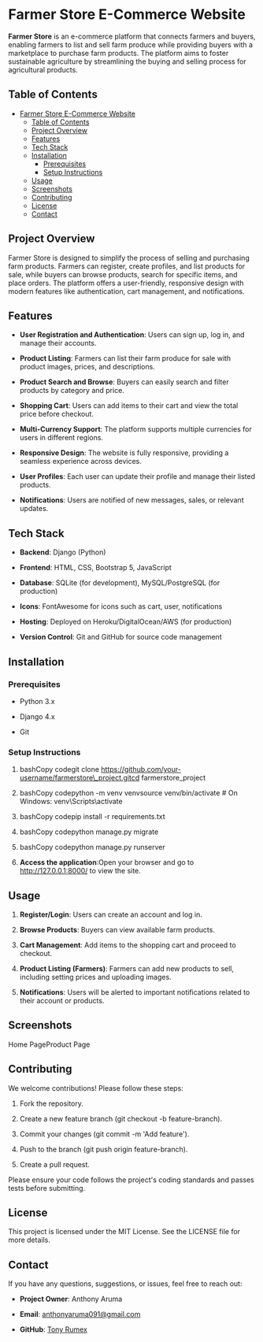 Farmer Store E-Commerce Website
===============================

**Farmer Store** is an e-commerce platform that connects farmers and buyers, enabling farmers to list and sell farm produce while providing buyers with a marketplace to purchase farm products. The platform aims to foster sustainable agriculture by streamlining the buying and selling process for agricultural products.

Table of Contents
-----------------

- [Farmer Store E-Commerce Website](#farmer-store-e-commerce-website)
  - [Table of Contents](#table-of-contents)
  - [Project Overview](#project-overview)
  - [Features](#features)
  - [Tech Stack](#tech-stack)
  - [Installation](#installation)
    - [Prerequisites](#prerequisites)
    - [Setup Instructions](#setup-instructions)
  - [Usage](#usage)
  - [Screenshots](#screenshots)
  - [Contributing](#contributing)
  - [License](#license)
  - [Contact](#contact)
    

Project Overview
----------------

Farmer Store is designed to simplify the process of selling and purchasing farm products. Farmers can register, create profiles, and list products for sale, while buyers can browse products, search for specific items, and place orders. The platform offers a user-friendly, responsive design with modern features like authentication, cart management, and notifications.

Features
--------

*   **User Registration and Authentication**: Users can sign up, log in, and manage their accounts.
    
*   **Product Listing**: Farmers can list their farm produce for sale with product images, prices, and descriptions.
    
*   **Product Search and Browse**: Buyers can easily search and filter products by category and price.
    
*   **Shopping Cart**: Users can add items to their cart and view the total price before checkout.
    
*   **Multi-Currency Support**: The platform supports multiple currencies for users in different regions.
    
*   **Responsive Design**: The website is fully responsive, providing a seamless experience across devices.
    
*   **User Profiles**: Each user can update their profile and manage their listed products.
    
*   **Notifications**: Users are notified of new messages, sales, or relevant updates.
    

Tech Stack
----------

*   **Backend**: Django (Python)
    
*   **Frontend**: HTML, CSS, Bootstrap 5, JavaScript
    
*   **Database**: SQLite (for development), MySQL/PostgreSQL (for production)
    
*   **Icons**: FontAwesome for icons such as cart, user, notifications
    
*   **Hosting**: Deployed on Heroku/DigitalOcean/AWS (for production)
    
*   **Version Control**: Git and GitHub for source code management
    

Installation
------------

### Prerequisites

*   Python 3.x
    
*   Django 4.x
    
*   Git
    

### Setup Instructions

1.  bashCopy codegit clone https://github.com/your-username/farmerstore\_project.gitcd farmerstore\_project
    
2.  bashCopy codepython -m venv venvsource venv/bin/activate # On Windows: venv\\Scripts\\activate
    
3.  bashCopy codepip install -r requirements.txt
    
4.  bashCopy codepython manage.py migrate
    
5.  bashCopy codepython manage.py runserver
    
6.  **Access the application**:Open your browser and go to http://127.0.0.1:8000/ to view the site.
    

Usage
-----

1.  **Register/Login**: Users can create an account and log in.
    
2.  **Browse Products**: Buyers can view available farm products.
    
3.  **Cart Management**: Add items to the shopping cart and proceed to checkout.
    
4.  **Product Listing (Farmers)**: Farmers can add new products to sell, including setting prices and uploading images.
    
5.  **Notifications**: Users will be alerted to important notifications related to their account or products.
    

Screenshots
-----------

Home PageProduct Page

Contributing
------------

We welcome contributions! Please follow these steps:

1.  Fork the repository.
    
2.  Create a new feature branch (git checkout -b feature-branch).
    
3.  Commit your changes (git commit -m 'Add feature').
    
4.  Push to the branch (git push origin feature-branch).
    
5.  Create a pull request.
    

Please ensure your code follows the project's coding standards and passes tests before submitting.

License
-------

This project is licensed under the MIT License. See the LICENSE file for more details.

Contact
-------

If you have any questions, suggestions, or issues, feel free to reach out:

*   **Project Owner**: Anthony Aruma
    
*   **Email**: anthonyaruma091@gmail.com
    
*   **GitHub**: [Tony Rumex](https://github.com/flexcodemic/bajam_website)